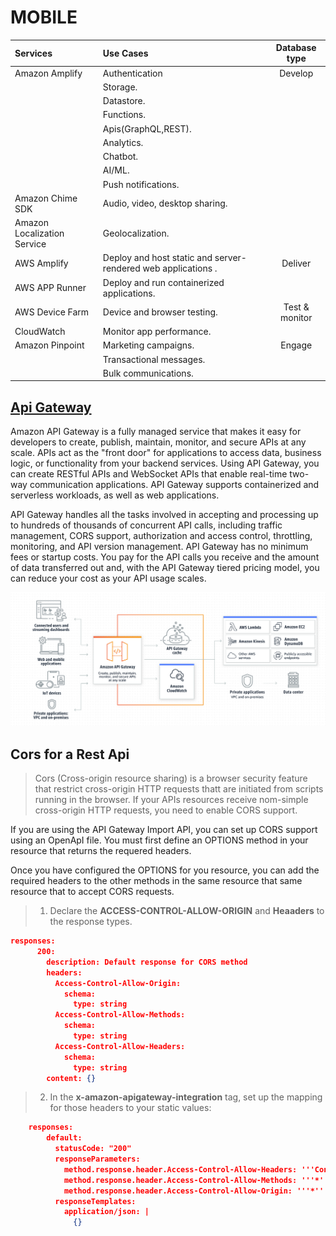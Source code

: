 # MOBILE
| Services                     | Use Cases                                                      | Database type
| :---                         | :----                                                          | :-----:
| Amazon Amplify               | Authentication                                                 | Develop   
|                              | Storage.                                                       |   
|                              | Datastore.                                                     |
|                              | Functions.                                                     | 
|                              | Apis(GraphQL,REST).                                            |  
|                              | Analytics.                                                     |  
|                              | Chatbot.                                                       |  
|                              | AI/ML.                                                         |  
|                              | Push notifications.                                            |  
| Amazon Chime SDK             | Audio, video, desktop sharing.                                 |   
| Amazon Localization Service  | Geolocalization.                                               |  
| AWS Amplify                  | Deploy and host static and server-rendered web applications .  | Deliver  
| AWS APP Runner               | Deploy and run containerized applications.                     |  
| AWS Device Farm              | Device and browser testing.                                    | Test & monitor  
| CloudWatch                   | Monitor app performance.                                       |  
| Amazon Pinpoint              | Marketing campaigns.                                           | Engage 
|                              | Transactional messages.                                        |  
|                              | Bulk communications.                                           |  



## [Api Gateway](https://docs.aws.amazon.com/apigateway/latest/developerguide/welcome.html)

Amazon API Gateway is a fully managed service that makes it easy for developers to create, publish, maintain, monitor, and secure APIs at any scale. APIs act as the "front door" for applications to access data, business logic, or functionality from your backend services. Using API Gateway, you can create RESTful APIs and WebSocket APIs that enable real-time two-way communication applications. API Gateway supports containerized and serverless workloads, as well as web applications.

API Gateway handles all the tasks involved in accepting and processing up to hundreds of thousands of concurrent API calls, including traffic management, CORS support, authorization and access control, throttling, monitoring, and API version management. API Gateway has no minimum fees or startup costs. You pay for the API calls you receive and the amount of data transferred out and, with the API Gateway tiered pricing model, you can reduce your cost as your API usage scales.

![](https://github.com/camilonfs1/AWS-CLOUD-SERVICES/blob/main/src/images/Mobile1.PNG)

## Cors for a Rest Api
> Cors (Cross-origin resource sharing) is a browser security feature that restrict cross-origin HTTP requests thatt are initiated from scripts running in the browser. If your APIs resources receive nom-simple cross-origin HTTP requests, you need to enable CORS support.

If you are using the API Gateway Import API, you can set up CORS support using an OpenApI file. You must first define an OPTIONS method in your resource that returns the requered headers.

Once you have configured the OPTIONS for you resource, you can add the required headers to the other methods in the same resource that same resource that to accept CORS requests.

>1. Declare the **ACCESS-CONTROL-ALLOW-ORIGIN** and **Heaaders** to the response types.

```json
responses:
      200:
        description: Default response for CORS method
        headers:
          Access-Control-Allow-Origin:
            schema:
              type: string
          Access-Control-Allow-Methods:
            schema:
              type: string
          Access-Control-Allow-Headers:
            schema:
              type: string
        content: {}
```
> 2. In the **x-amazon-apigateway-integration** tag, set up the mapping for those headers to your static values:

```json
    responses:
        default:
          statusCode: "200"
          responseParameters:
            method.response.header.Access-Control-Allow-Headers: '''Content-Type,X-Amz-Date,Authorization,X-Api-Key'''
            method.response.header.Access-Control-Allow-Methods: '''*'''
            method.response.header.Access-Control-Allow-Origin: '''*'''
          responseTemplates:
            application/json: |
              {}
```